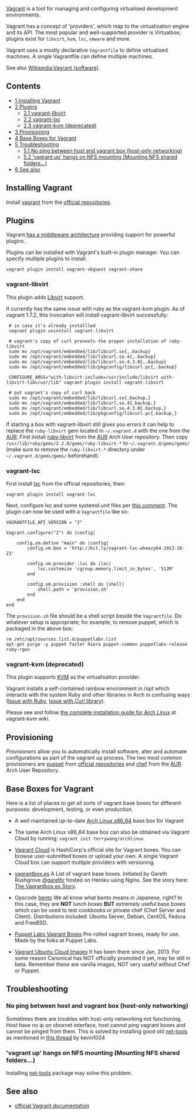 [Vagrant](http://www.vagrantup.com) is a tool for managing and configuring virtualised development environments.

Vagrant has a concept of 'providers', which map to the virtualisation engine and its API. The most popular and well-supported provider is Virtualbox; plugins exist for `libvirt`, `kvm`, `lxc`, `vmware` and more.

Vagrant uses a mostly declarative `Vagrantfile` to define virtualised machines. A single Vagrantfile can define multiple machines.

See also [Wikipedia:Vagrant (software)](https://en.wikipedia.org/wiki/Vagrant_(software) "wikipedia:Vagrant (software)").

## Contents

*   [1 Installing Vagrant](#Installing_Vagrant)
*   [2 Plugins](#Plugins)
    *   [2.1 vagrant-libvirt](#vagrant-libvirt)
    *   [2.2 vagrant-lxc](#vagrant-lxc)
    *   [2.3 vagrant-kvm (deprecated)](#vagrant-kvm_.28deprecated.29)
*   [3 Provisioning](#Provisioning)
*   [4 Base Boxes for Vagrant](#Base_Boxes_for_Vagrant)
*   [5 Troubleshooting](#Troubleshooting)
    *   [5.1 No ping between host and vagrant box (host-only networking)](#No_ping_between_host_and_vagrant_box_.28host-only_networking.29)
    *   [5.2 'vagrant up' hangs on NFS mounting (Mounting NFS shared folders...)](#.27vagrant_up.27_hangs_on_NFS_mounting_.28Mounting_NFS_shared_folders....29)
*   [6 See also](#See_also)

## Installing Vagrant

Install [vagrant](https://www.archlinux.org/packages/?name=vagrant) from the [official repositories](/index.php/Official_repositories "Official repositories").

## Plugins

Vagrant [has a middleware architecture](https://news.ycombinator.com/item?id=4408754) providing support for powerful plugins.

Plugins can be installed with Vagrant's built-in plugin manager. You can specify multiple plugins to install:

```
vagrant plugin install vagrant-vbguest vagrant-share

```

### vagrant-libvirt

This plugin adds [Libvirt](/index.php/Libvirt "Libvirt") support.

It currently has the same issue with ruby as the vagrant-kvm plugin. As of vagrant 1.7.2, this invocation will install vagrant-libvirt successfully:

```
 # in case it's already installled
 vagrant plugin uninstall vagrant-libvirt

 # vagrant's copy of curl prevents the proper installation of ruby-libvirt
 sudo mv /opt/vagrant/embedded/lib/libcurl.so{,.backup}
 sudo mv /opt/vagrant/embedded/lib/libcurl.so.4{,.backup}
 sudo mv /opt/vagrant/embedded/lib/libcurl.so.4.3.0{,.backup}
 sudo mv /opt/vagrant/embedded/lib/pkgconfig/libcurl.pc{,.backup}

 CONFIGURE_ARGS="with-libvirt-include=/usr/include/libvirt with-libvirt-lib=/usr/lib" vagrant plugin install vagrant-libvirt

 # put vagrant's copy of curl back
 sudo mv /opt/vagrant/embedded/lib/libcurl.so{.backup,}
 sudo mv /opt/vagrant/embedded/lib/libcurl.so.4{.backup,}
 sudo mv /opt/vagrant/embedded/lib/libcurl.so.4.3.0{.backup,}
 sudo mv /opt/vagrant/embedded/lib/pkgconfig/libcurl.pc{.backup,}

```

If starting a box with vagrant-libvirt still gives you errors it can help to replace the `ruby-libvirt` gem located in `~/.vagrant.d` with the one from the [AUR](/index.php/AUR "AUR"). First install [ruby-libvirt](https://aur.archlinux.org/packages/ruby-libvirt/) from the [AUR](/index.php/AUR "AUR") Arch User repository. Then copy `/usr/lib/ruby/gems/2.2.0/gems/ruby-libvirt-*` to `~/.vagrant.d/gems/gems/` (make sure to remove the `ruby-libvirt-*` directory under `~/.vagrant.d/gems/gems/` beforehand).

### vagrant-lxc

First install [lxc](https://www.archlinux.org/packages/?name=lxc) from the official repositories, then:

```
vagrant plugin install vagrant-lxc

```

Next, configure lxc and some systemd unit files per [this comment](https://github.com/fgrehm/vagrant-lxc/issues/109#issuecomment-21274392). The plugin can now be used with a `Vagrantfile` like so:

```
VAGRANTFILE_API_VERSION = "2"

Vagrant.configure("2") do |config|

    config.vm.define "main" do |config|
        config.vm.box = 'http://bit.ly/vagrant-lxc-wheezy64-2013-10-23'

        config.vm.provider :lxc do |lxc|
            lxc.customize 'cgroup.memory.limit_in_bytes', '512M'
        end

        config.vm.provision :shell do |shell|
            shell.path = 'provision.sh'
        end
    end
end

```

The `provision.sh` file should be a shell script beside the `Vagrantfile`. Do whatever setup is appropriate; for example, to remove puppet, which is packaged in the above box:

```
rm /etc/apt/sources.list.d/puppetlabs.list
apt-get purge -y puppet facter hiera puppet-common puppetlabs-release ruby-rgen

```

### vagrant-kvm (deprecated)

This plugin supports [KVM](/index.php/KVM "KVM") as the virtualisation provider.

Vagrant installs a self-contained rainbow environment in /opt which interacts with the system Ruby and other libraries in Arch in confusing ways ([Issue with Ruby](https://github.com/adrahon/vagrant-kvm/issues/14), [Issue with Curl library](https://github.com/adrahon/vagrant-kvm/issues/161#issuecomment-38834996)).

Please see and follow [the complete installation guide for Arch Linux](https://github.com/adrahon/vagrant-kvm/wiki/Install_on_ArchLinux) at vagrant-kvm wiki.

## Provisioning

_Provisioners_ allow you to automatically install software, alter and automate configurations as part of the vagrant up process. The two most common provisioners are [puppet](https://www.archlinux.org/packages/?name=puppet) from [official repositories](/index.php/Official_repositories "Official repositories") and [chef](https://aur.archlinux.org/packages/chef/) from the [AUR](/index.php/AUR "AUR") Arch User Repository.

## Base Boxes for Vagrant

Here is a list of places to get all sorts of vagrant base boxes for different purposes: development, testing, or even production.

*   A well maintained up-to-date [Arch Linux x86_64](https://github.com/terrywang/vagrantboxes/blob/master/archlinux-x86_64.md) base box for Vagrant

*   The same Arch Linux x86_64 base box can also be obtained via Vagrant Cloud by running: `vagrant init terrywang/archlinux`

*   [Vagrant Cloud](https://vagrantcloud.com/) is HashiCorp's official site for Vagrant boxes. You can browse user-submitted boxes or upload your own. A single Vagrant Cloud box can support multiple providers with versioning.

*   [vagrantbox.es](http://vagrantbox.es/)
    A List of vagrant base boxes. Initiated by Gareth Rushgrove [@garethr](https://twitter.com/garethr) hosted on Heroku using Nginx. See the story here: [The Vagrantbox.es Story](http://www.morethanseven.net/2012/07/01/The-vagrantbox.es-story/).

*   Opscode [bento](https://github.com/opscode/bento)
    We all know what bento means in Japanese, right? In this case, they are **NOT** lunch boxes **BUT** extremely useful base boxes which can be used to test cookbooks or private chef (Chef Server and Client). Distributions included: Ubuntu Server, Debian, CentOS, Fedora and FreeBSD.

*   [Puppet Labs Vagrant Boxes](http://puppet-vagrant-boxes.puppetlabs.com/)
    Pre-rolled vagrant boxes, ready for use. Made by the folks at Puppet Labs.

*   [Vagrant Ubuntu Cloud Images](http://cloud-images.ubuntu.com/vagrant/)
    It has been there since Jan, 2013\. For some reason Canonical has NOT officially promoted it yet, may be still in beta. Remember these are vanilla images, NOT very useful without Chef or Puppet.

## Troubleshooting

### No ping between host and vagrant box (host-only networking)

Sometimes there are troubles with host-only networking not functioning. Host have no ip on vboxnet interface, host cannot ping vagrant boxes and cannot be pinged from them. This is solved by installing good old [net-tools](https://www.archlinux.org/packages/?name=net-tools) as mentioned in [this thread](https://bbs.archlinux.org/viewtopic.php?pid=1178607#p1178607) by kevin1024

### 'vagrant up' hangs on NFS mounting (Mounting NFS shared folders...)

Installing [net-tools](https://www.archlinux.org/packages/?name=net-tools) package may solve this problem.

## See also

*   [official Vagrant documentation](http://docs.vagrantup.com/v2/getting-started/project_setup.html)